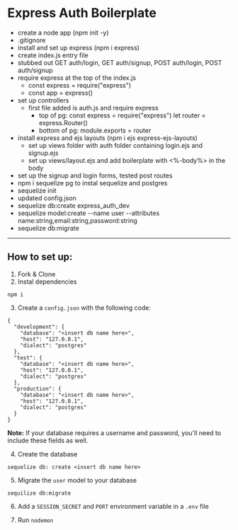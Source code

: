 # Express Auth Boilerplate

* create a node app (npm init -y)
* .gitignore
* install and set up express (npm i express)
* create index.js entry file
* stubbed out GET auth/login, GET auth/signup, POST auth/login, POST auth/signup
* require express at the top of the index.js
    - const express = require("express")
    - const app = express()
* set up controllers
    - first file added is auth.js and require express 
        - top of pg: const express = require("express")
                    let router = express.Router()
        - bottom of pg: module.exports = router
* install express and ejs layouts (npm i ejs express-ejs-layouts)
    - set up views folder with auth folder containing login.ejs and signup.ejs
    - set up views/layout.ejs and add boilerplate with <%-body%> in the body
* set up the signup and login forms, tested post routes
* npm i sequelize pg to instal sequelize and postgres
* sequelize init
* updated config.json 
* sequelize db:create express_auth_dev
* sequelize model:create --name user --attributes name:string,email:string,password:string
* sequelize db:migrate


---
## How to set up:

1. Fork & Clone 
2. Instal dependencies 
```
npm i
```

3. Create a `config.json` with the following code:
```
{
  "development": {
    "database": "<insert db name here>",
    "host": "127.0.0.1",
    "dialect": "postgres"
  },
  "test": {
    "database": "<insert db name here>",
    "host": "127.0.0.1",
    "dialect": "postgres"
  },
  "production": {
    "database": "<insert db name here>",
    "host": "127.0.0.1",
    "dialect": "postgres"
  }
}
``` 

**Note:** If your database requires a username and password, you'll need to include these fields as well.

4. Create the database
```
sequelize db: create <insert db name here>
```
5. Migrate the `user` model to your database
```
sequilize db:migrate
```
6. Add a `SESSION_SECRET` and `PORT` environment variable in a `.env` file 

7. Run `nodemon` 
